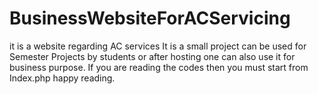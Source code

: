 # BusinessWebsiteForACServicing
it is a website regarding AC services
It is a small project can be used for Semester Projects by students or after hosting one can also use it for business purpose.
If you are reading the codes then you must start from Index.php happy reading.
